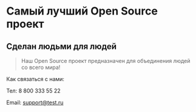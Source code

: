 # Самый лучший Open Source проект

## Сделан людьми для людей

> Наш Open Source проект предназначен для объединения людей со всего мира!

Как связаться с нами:

Тел: 8 800 333 55 22

Email: support@test.ru

